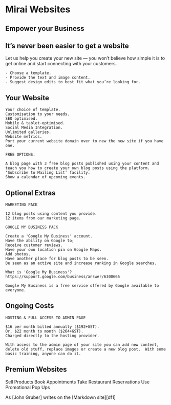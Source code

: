 # Mirai Websites
## Empower your Business


## It’s never been easier to get a website

Let us help you create your new site — you won’t believe how simple it is to get online and start connecting with your customers.

    - Choose a template.
    - Provide the text and image content.
    - Suggest design edits to best fit what you’re looking for.
    
## Your Website

    Your choice of template.
    Customisation to your needs.
    SEO optimised.
    Mobile & tablet-optimised.
    Social Media Integration.
    Unlimited galleries.
    Website metrics.
    Port your current website domain over to new the new site if you have one.﻿

    FREE OPTIONS:

    A blog page with 3 free blog posts published using your content and teach you how to create your own blog posts using the platform.
    ‘Subscribe to Mailing List’ facility.
    Show a calendar of upcoming events.
    
 ## Optional Extras

    MARKETING PACK

    12 blog posts using content you provide.
    12 items from our marketing page.

    GOOGLE MY BUSINESS PACK

    Create a 'Google My Business' account.
    Have the ability on Google to;
    Receive customer reviews.
    Have your own location pin on Google Maps.
    Add photos.
    Have another place for blog posts to be seen.
    Be seen as an active site and increase ranking in Google searches.

    What is 'Google My Business'?
    https://support.google.com/business/answer/6300665

    Google My Business is a free service offered by Google available to everyone.
    
  ## Ongoing Costs

    HOSTING & FULL ACCESS TO ADMIN PAGE

    $16 per month billed annually ($192+GST).
    Or, $22 month to month ($264+GST).
    Charged directly to the hosting provider.

    With access to the admin page of your site you can add new content, delete old stuff, replace images or create a new blog post.  With some basic training, anyone can do it.
    
  ## Premium Websites

Sell Products
Book Appointments
Take Restaurant Reservations
Use Promotional Pop Ups  
    
    
As [John Gruber] writes on the [Markdown site][df1]

